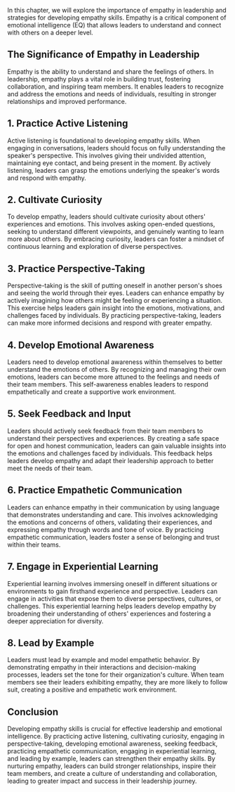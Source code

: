 
In this chapter, we will explore the importance of empathy in leadership and strategies for developing empathy skills. Empathy is a critical component of emotional intelligence (EQ) that allows leaders to understand and connect with others on a deeper level.

**The Significance of Empathy in Leadership**
---------------------------------------------

Empathy is the ability to understand and share the feelings of others. In leadership, empathy plays a vital role in building trust, fostering collaboration, and inspiring team members. It enables leaders to recognize and address the emotions and needs of individuals, resulting in stronger relationships and improved performance.

**1. Practice Active Listening**
--------------------------------

Active listening is foundational to developing empathy skills. When engaging in conversations, leaders should focus on fully understanding the speaker's perspective. This involves giving their undivided attention, maintaining eye contact, and being present in the moment. By actively listening, leaders can grasp the emotions underlying the speaker's words and respond with empathy.

**2. Cultivate Curiosity**
--------------------------

To develop empathy, leaders should cultivate curiosity about others' experiences and emotions. This involves asking open-ended questions, seeking to understand different viewpoints, and genuinely wanting to learn more about others. By embracing curiosity, leaders can foster a mindset of continuous learning and exploration of diverse perspectives.

**3. Practice Perspective-Taking**
----------------------------------

Perspective-taking is the skill of putting oneself in another person's shoes and seeing the world through their eyes. Leaders can enhance empathy by actively imagining how others might be feeling or experiencing a situation. This exercise helps leaders gain insight into the emotions, motivations, and challenges faced by individuals. By practicing perspective-taking, leaders can make more informed decisions and respond with greater empathy.

**4. Develop Emotional Awareness**
----------------------------------

Leaders need to develop emotional awareness within themselves to better understand the emotions of others. By recognizing and managing their own emotions, leaders can become more attuned to the feelings and needs of their team members. This self-awareness enables leaders to respond empathetically and create a supportive work environment.

**5. Seek Feedback and Input**
------------------------------

Leaders should actively seek feedback from their team members to understand their perspectives and experiences. By creating a safe space for open and honest communication, leaders can gain valuable insights into the emotions and challenges faced by individuals. This feedback helps leaders develop empathy and adapt their leadership approach to better meet the needs of their team.

**6. Practice Empathetic Communication**
----------------------------------------

Leaders can enhance empathy in their communication by using language that demonstrates understanding and care. This involves acknowledging the emotions and concerns of others, validating their experiences, and expressing empathy through words and tone of voice. By practicing empathetic communication, leaders foster a sense of belonging and trust within their teams.

**7. Engage in Experiential Learning**
--------------------------------------

Experiential learning involves immersing oneself in different situations or environments to gain firsthand experience and perspective. Leaders can engage in activities that expose them to diverse perspectives, cultures, or challenges. This experiential learning helps leaders develop empathy by broadening their understanding of others' experiences and fostering a deeper appreciation for diversity.

**8. Lead by Example**
----------------------

Leaders must lead by example and model empathetic behavior. By demonstrating empathy in their interactions and decision-making processes, leaders set the tone for their organization's culture. When team members see their leaders exhibiting empathy, they are more likely to follow suit, creating a positive and empathetic work environment.

**Conclusion**
--------------

Developing empathy skills is crucial for effective leadership and emotional intelligence. By practicing active listening, cultivating curiosity, engaging in perspective-taking, developing emotional awareness, seeking feedback, practicing empathetic communication, engaging in experiential learning, and leading by example, leaders can strengthen their empathy skills. By nurturing empathy, leaders can build stronger relationships, inspire their team members, and create a culture of understanding and collaboration, leading to greater impact and success in their leadership journey.
